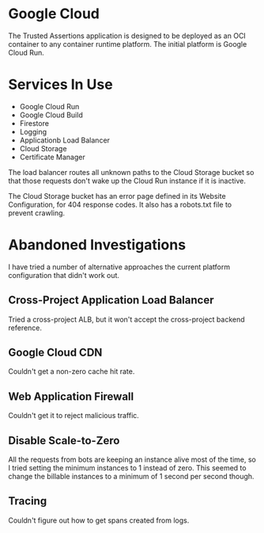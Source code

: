 Google Cloud
============
The Trusted Assertions application is designed to be deployed as an OCI container to any container runtime platform. The initial platform is Google Cloud Run.

Services In Use
===============
* Google Cloud Run
* Google Cloud Build
* Firestore
* Logging
* Applicationb Load Balancer
* Cloud Storage
* Certificate Manager

The load balancer routes all unknown paths to the Cloud Storage bucket so that those requests don't wake up the Cloud Run instance if it is inactive.

The Cloud Storage bucket has an error page defined in its Website Configuration, for 404 response codes. It also has a robots.txt file to prevent crawling.

Abandoned Investigations
========================
I have tried a number of alternative approaches the current platform configuration that
didn't work out.

Cross-Project Application Load Balancer
---------------------------------------
Tried a cross-project ALB, but it won't accept the cross-project backend reference.

Google Cloud CDN
----------------
Couldn't get a non-zero cache hit rate.

Web Application Firewall
------------------------
Couldn't get it to reject malicious traffic.

Disable Scale-to-Zero
---------------------
All the requests from bots are keeping an instance alive most of the time, so I tried setting the minimum instances to 1 instead of zero. This seemed to change the billable instances to a minimum of 1 second per second though.

Tracing
-------
Couldn't figure out how to get spans created from logs.





